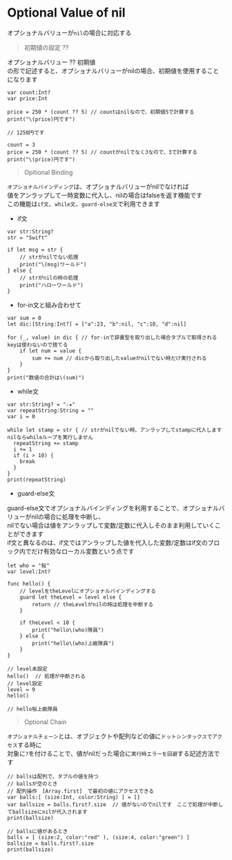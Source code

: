 # Optional Value of nil

オプショナルバリューが`nil`の場合に対応する

> 初期値の設定 ??

オプショナルバリュー ?? 初期値  
の形で記述すると、オプショナルバリューがnilの場合、初期値を使用することになります

```
var count:Int?
var price:Int

price = 250 * (count ?? 5) // countはnilなので、初期値5で計算する
print("\(price)円です")

// 1250円です

count = 3
price = 250 * (count ?? 5) // countがnilでなく3なので、3で計算する
print("\(price)円です")
```

> Opitional Binding

`オプショナルバインディング`は、オプショナルバリューがnilでなければ  
値をアンラップして一時変数に代入し、nilの場合はfalseを返す機能です  
この機能は`if文`、`while文`、`guard-else文`で利用できます

- if文

```
var str:String?
str = "Swift"

if let msg = str {
    // strがnilでない処理
    print("\(msg)ワールド")
} else {
    // strがnilの時の処理
    print("ハローワールド")
}

```

- for-in文と組み合わせて

```
var sum = 0
let dic:[String:Int?] = ["a":23, "b":nil, "c":10, "d":nil]

for (_, value) in dic { // for-inで辞書型を取り出した場合タプルで取得される　keyは使わないので捨てる
    if let num = value {
        sum += num // dicから取り出したvalueがnilでない時だけ実行される
    }
}
print("数値の合計は\(sum)")
```

- while文

```
var str:String? = "☆★"
var repeatString:String = ""
var i = 0

while let stamp = str { // strがnilでない時、アンラップしてstampに代入します　nilならwhileループを実行しません
  repeatString += stamp
  i += 1
  if (i > 10) {
    break
  }
}
print(repeatString)
```

- guard-else文  

guard-else文でオプショナルバインディングを利用することで、オプショナルバリューがnilの場合に処理を中断し、  
nilでない場合は値をアンラップして変数/定数に代入しそのまま利用していくことができます  
if文と異なるのは、if文ではアンラップした値を代入した変数/定数はif文のブロック内でだけ有効なローカル変数という点です

```
let who = "桜"
var level:Int?

func hello() {
    // levelをtheLevelにオプショナルバインディングする
    guard let theLevel = level else {
        return // theLevelがnilの時は処理を中断する
    }

    if theLevel < 10 {
        print("hello\(who)隊員")
    } else {
        print("hello\(who)上級隊員")
    }
}

// level未設定
hello()  // 処理が中断される
// level設定
level = 9
hello()

// hello桜上級隊員
```

> Optional Chain

`オプショナルチェーン`とは、オブジェクトや配列などの値に`ドットシンタックスでアクセス`する時に  
対象に`?`を付けることで、値がnilだった場合に`実行時エラーを回避`する記述方法です

```
// ballsは配列で、タプルの値を持つ
// ballsが空のとき
// 配列操作　[Array.first]　で最初の値にアクセスできる
var balls:[ (size:Int, color:String) ] = []
var ballsize = balls.first?.size  // 値がないのでnilです　ここで処理が中断してballsizeにnilが代入されます
print(ballsize)

// ballsに値があるとき
balls = [ (size:2, color:"red" ), (size:4, color:"green") ]
ballsize = balls.first?.size
print(ballsize)
```
